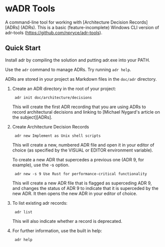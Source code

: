 wADR Tools
=========

A command-line tool for working with [Architecture Decision Records][ADRs] (ADRs).
This is a basic (feature-incomplete) Windows CLI version of adr-tools (https://github.com/npryce/adr-tools).

Quick Start
-----------

Install adr by compiling the solution and putting adr.exe into your PATH.

Use the `adr` command to manage ADRs.  Try running `adr help`.

ADRs are stored in your project as Markdown files in the `doc/adr` directory.

1. Create an ADR directory in the root of your project:

        adr init doc/architecture/decisions

    This will create the first ADR recording that you are using ADRs
    to record architectural decisions and linking to 
    [Michael Nygard's article on the subject][ADRs].

2. Create Architecture Decision Records

        adr new Implement as Unix shell scripts

    This will create a new, numbered ADR file and open it in your
    editor of choice (as specified by the VISUAL or EDITOR environment
    variable).

    To create a new ADR that supercedes a previous one (ADR 9, for example),
    use the -s option.

        adr new -s 9 Use Rust for performance-critical functionality

    This will create a new ADR file that is flagged as superceding
    ADR 9, and changes the status of ADR 9 to indicate that it is
    superceded by the new ADR.  It then opens the new ADR in your
    editor of choice.
    
3. To list existing adr records:

        adr list

    This will also indicate whether a record is deprecated.

4. For further information, use the built in help:

        adr help

